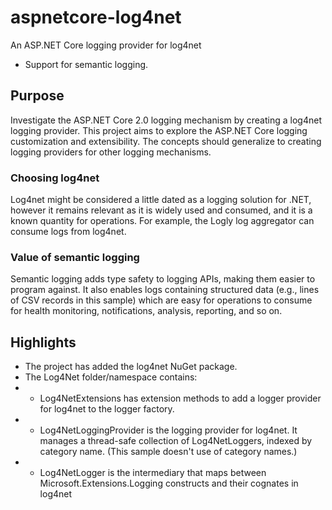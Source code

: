 # aspnetcore-log4net
An ASP.NET Core logging provider for log4net
 * Support for semantic logging.

## Purpose
Investigate the ASP.NET Core 2.0 logging mechanism by creating a log4net logging provider. 
This project aims to explore the ASP.NET Core logging customization and extensibility.
The concepts should generalize to creating logging providers for other logging mechanisms. 

### Choosing log4net
Log4net might be considered a little dated as a logging solution for .NET, however it remains
relevant as it is widely used and consumed, and it is a known quantity for operations. 
For example, the Logly log aggregator can consume logs from log4net.

### Value of semantic logging
Semantic logging adds type safety to logging APIs, making them easier to program against.
It also enables logs containing structured data (e.g., lines of CSV records in this sample)
which are easy for operations to consume for health monitoring, notifications, analysis, reporting, and so on.

## Highlights
  * The project has added the log4net NuGet package.
  * The Log4Net folder/namespace contains:
  * * Log4NetExtensions has extension methods to add a logger provider for log4net to the logger factory.
  * * Log4NetLoggingProvider is the logging provider for log4net.
It manages a thread-safe collection of Log4NetLoggers, indexed by category name.
(This sample doesn't use of category names.)
  * * Log4NetLogger is the intermediary that maps between Microsoft.Extensions.Logging constructs
and their cognates in log4net
